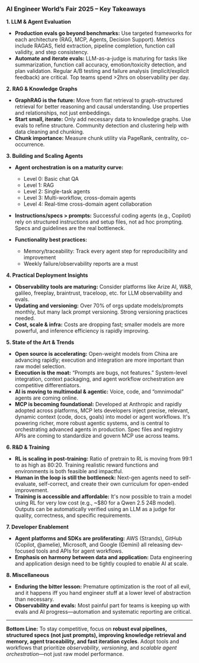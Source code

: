 ### AI Engineer World’s Fair 2025 – Key Takeaways

**1. LLM & Agent Evaluation**

* **Production evals go beyond benchmarks:** Use targeted frameworks for each architecture (RAG, MCP, Agents, Decision Support). Metrics include RAGAS, field extraction, pipeline completion, function call validity, and step consistency.
* **Automate and iterate evals:** LLM-as-a-judge is maturing for tasks like summarization, function call accuracy, emotion/toxicity detection, and plan validation. Regular A/B testing and failure analysis (implicit/explicit feedback) are critical. Top teams spend >2hrs on observability per day.

**2. RAG & Knowledge Graphs**

* **GraphRAG is the future:** Move from flat retrieval to graph-structured retrieval for better reasoning and causal understanding. Use properties and relationships, not just embeddings.
* **Start small, iterate:** Only add necessary data to knowledge graphs. Use evals to refine structure. Community detection and clustering help with data cleaning and chunking.
* **Chunk importance:** Measure chunk utility via PageRank, centrality, co-occurrence.

**3. Building and Scaling Agents**

* **Agent orchestration is on a maturity curve:**

  * Level 0: Basic chat QA
  * Level 1: RAG
  * Level 2: Single-task agents
  * Level 3: Multi-workflow, cross-domain agents
  * Level 4: Real-time cross-domain agent collaboration
* **Instructions/specs > prompts:** Successful coding agents (e.g., Copilot) rely on structured instructions and setup files, not ad hoc prompting. Specs and guidelines are the real bottleneck.
* **Functionality best practices:**
  * Memory/traceability: Track every agent step for reproducibility and improvement
  * Weekly failure/observability reports are a must

**4. Practical Deployment Insights**

* **Observability tools are maturing:** Consider platforms like Arize AI, W&B, galileo, freeplay, braintrust, traceloop, etc. for LLM observability and evals.
* **Updating and versioning:** Over 70% of orgs update models/prompts monthly, but many lack prompt versioning. Strong versioning practices needed.
* **Cost, scale & infra:** Costs are dropping fast; smaller models are more powerful, and inference efficiency is rapidly improving.

**5. State of the Art & Trends**

* **Open source is accelerating:** Open-weight models from China are advancing rapidly; execution and integration are more important than raw model selection.
* **Execution is the moat:** “Prompts are bugs, not features.” System-level integration, context packaging, and agent workflow orchestration are competitive differentiators.
* **AI is moving to multimodal & agentic:** Voice, code, and “omnimodal” agents are coming online.
* **MCP is becoming foundational:** Developed at Anthropic and rapidly adopted across platforms, MCP lets developers inject precise, relevant, dynamic context (code, docs, goals) into model or agent workflows. It's powering richer, more robust agentic systems, and is central to orchestrating advanced agents in production. Spec files and registry APIs are coming to standardize and govern MCP use across teams.

**6. R\&D & Training**

* **RL is scaling in post-training:** Ratio of pretrain to RL is moving from 99:1 to as high as 80:20. Training realistic reward functions and environments is both feasible and impactful.
* **Human in the loop is still the bottleneck:** Next-gen agents need to self-evaluate, self-correct, and create their own curriculum for open-ended improvement.
* **Training is accessible and affordable:** It's now possible to train a model using RL for very low cost (e.g., ~$80 for a Qwen 2.5 24B model). Outputs can be automatically verified using an LLM as a judge for quality, correctness, and specific requirements.

**7. Developer Enablement**

* **Agent platforms and SDKs are proliferating:** AWS (Strands), GitHub (Copilot, @amelie), Microsoft, and Google (Gemini) all releasing dev-focused tools and APIs for agent workflows.
* **Emphasis on harmony between data and application:** Data engineering and application design need to be tightly coupled to enable AI at scale.

**8. Miscellaneous**

* **Enduring the bitter lesson:** Premature optimization is the root of all evil, and it happens iff you hand engineer stuff at a lower level of abstraction than necessary. 
* **Observability and evals:** Most painful part for teams is keeping up with evals and AI progress—automation and systematic reporting are critical.

---

**Bottom Line:**
To stay competitive, focus on **robust eval pipelines, structured specs (not just prompts), improving knowledge retrieval and memory, agent traceability, and fast iteration cycles**. Adopt tools and workflows that prioritize *observability*, *versioning*, and *scalable agent orchestration*—not just raw model performance.
